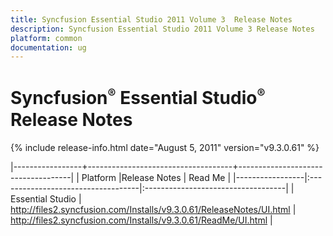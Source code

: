 ```yaml
---
title: Syncfusion Essential Studio 2011 Volume 3  Release Notes  
description: Syncfusion Essential Studio 2011 Volume 3 Release Notes  
platform: common
documentation: ug
---
```


# Syncfusion<sup style="font-size:70%">&reg;</sup>   Essential Studio<sup style="font-size:70%">&reg;</sup> Release Notes  

{% include release-info.html date="August 5, 2011"  version="v9.3.0.61" %} 


|-----------------+------------------------------------+------------------------------------|
|   Platform      |Release Notes                       | Read Me                            |
|-----------------|:-----------------------------------|:-----------------------------------|
| Essential Studio  | <http://files2.syncfusion.com/Installs/v9.3.0.61/ReleaseNotes/UI.html> | <http://files2.syncfusion.com/Installs/v9.3.0.61/ReadMe/UI.html> |



